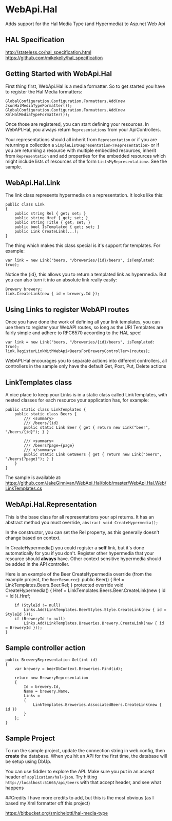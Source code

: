 WebApi.Hal
==========

Adds support for the Hal Media Type (and Hypermedia) to Asp.net Web Api

HAL Specification
-----------------
http://stateless.co/hal_specification.html  
https://github.com/mikekelly/hal_specification


Getting Started with WebApi.Hal
-------------------------------
First thing first, WebApi.Hal is a media formatter. So to get started you have to register the Hal Media formatters:

	GlobalConfiguration.Configuration.Formatters.Add(new JsonHalMediaTypeFormatter());
	GlobalConfiguration.Configuration.Formatters.Add(new XmlHalMediaTypeFormatter());

Once those are registered, you can start defining your resources. In WebAPI.Hal, you always return `Representations` from your ApiControllers.

Your representations should all inherit from `Representation` or if you are returning a collection 
a `SimpleListRepresentation<TRepresentation>` or if you are returning a resource with multiple embedded
resources, inherit from `Representation` and add properties for the embedded resources which might
include lists of resources of the form `List<MyRepresentation>`. See the sample.

WebApi.Hal.Link
---------------
The link class represents hypermedia on a representation. It looks like this:

	public class Link
	{
		public string Rel { get; set; }
		public string Href { get; set; }
		public string Title { get; set; }
		public bool IsTemplated { get; set; }
		public Link CreateLink(...);
	}

The thing which makes this class special is it's support for templates. For example:

	var link = new Link("beers, "/breweries/{id}/beers", isTemplated: true);

Notice the {id}, this allows you to return a templated link as hypermedia. But you can also turn it into an absolute link really easily:

	Brewery brewery;
	link.CreateLink(new { id = brewery.Id });

Using Links to register WebAPI routes
-------------------------------------
Once you have done the work of defining all your link templates, you can use them to register your WebAPI routes,
so long as the URI Templates are fairly simple and adhere to RFC6570 according to the HAL spec!

	var link = new Link("beers, "/breweries/{id}/beers", isTemplated: true);
	link.RegisterLinkWithWebApi<BeersForBreweryController>(routes);

WebAPI.Hal encourages you to separate actions into different controllers, all controllers in the sample only have the default Get, Post, Put, Delete actions

LinkTemplates class
-------------------
A nice place to keep your Links is in a static class called LinkTemplates, with nested classes for each resource your application has, for example:

    public static class LinkTemplates {
		public static class Beers {
			/// <summary>
			/// /beers/{id}
			public static Link Beer { get { return new Link("beer", "/beers/{id}"); } }

			/// <summary>
            /// /beers?page={page}
            /// </summary>
            public static Link GetBeers { get { return new Link("beers", "/beers{?page}"); } }
		}
	}

The sample is available at: https://github.com/JakeGinnivan/WebApi.Hal/blob/master/WebApi.Hal.Web/LinkTemplates.cs

WebApi.Hal.Representation
-------------------------
This is the base class for all representations your api returns. It has an abstract method you must override, `abstract void CreateHypermedia();` 

In the constructor, you can set the Rel property, as this generally doesn't change based on context.

In CreateHypermedia() you could register a **self** link, but it's done automatically for you if you don't.
Register other hypermedia that your resource should **always** have.
Other context sensitive hypermedia should be added in the API controller.

Here is an example of the Beer CreateHypermedia override (from the example project, the `BeerResource`):
	public Beer()
	{
		Rel = LinkTemplates.Beers.Beer.Rel;
	}
	protected override void CreateHypermedia()
	{
		Href = LinkTemplates.Beers.Beer.CreateLink(new { id = Id }).Href;

		if (StyleId != null)
			Links.Add(LinkTemplates.BeerStyles.Style.CreateLink(new { id = StyleId }));
		if (BreweryId != null)
			Links.Add(LinkTemplates.Breweries.Brewery.CreateLink(new { id = BreweryId }));
	}

Sample controller action
------------------------

	public BreweryRepresentation Get(int id)
	{
		var brewery = beerDbContext.Breweries.Find(id);

		return new BreweryRepresentation
		{
			Id = brewery.Id,
			Name = brewery.Name,
			Links =
			{
				LinkTemplates.Breweries.AssociatedBeers.CreateLink(new { id })
			}
		};
	}

## Sample Project
To run the sample project, update the connection string in web.config, then **create** the database. When you hit an API for the first time, the database will be setup using DbUp.

You can use fiddler to explore the API. Make sure you put in an accept header of `application/hal+json`. Try hitting `http://localhost:51665/api/beers` with that accept header, and see what happens

##Credits
I have more credits to add, but this is the most obvious (as I based my Xml formatter off this project)

https://bitbucket.org/smichelotti/hal-media-type
